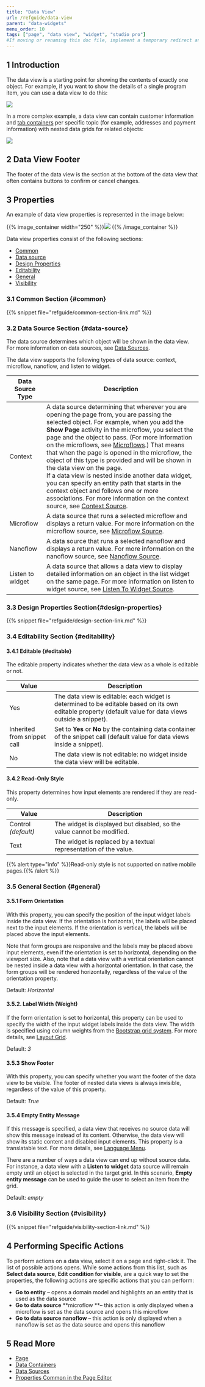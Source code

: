 ```yaml
---
title: "Data View"
url: /refguide/data-view
parent: "data-widgets"
menu_order: 10
tags: ["page", "data view", "widget", "studio pro"]
#If moving or renaming this doc file, implement a temporary redirect and let the respective team know they should update the URL in the product. See Mapping to Products for more details.
---
```


## 1 Introduction

The data view is a starting point for showing the contents of exactly one object. For example, if you want to show the details of a single program item, you can use a data view to do this:

![](/attachments/refguide/modeling/pages/data-widgets/data-view/data-view-example-structure-mode.png)

In a more complex example, a data view can contain customer information and [tab containers](tab-container) per specific topic (for example, addresses and payment information) with nested data grids for related objects:

![](/attachments/refguide/modeling/pages/data-widgets/data-view/data-view-complex-example.png)

## 2 Data View Footer

The footer of the data view is the section at the bottom of the data view that often contains buttons to confirm or cancel changes.  

## 3 Properties

An example of data view properties is represented in the image below:

{{% image_container width="250" %}}![](/attachments/refguide/modeling/pages/data-widgets/data-view/data-view-properties.png)
{{% /image_container %}}

Data view properties consist of the following sections:

* [Common](#common)
* [Data source](#data-source)
* [Design Properties](#design-properties)
* [Editability](#editability)
* [General](#general)
* [Visibility](#visibility)

### 3.1 Common Section {#common}

{{% snippet file="refguide/common-section-link.md" %}}

### 3.2 Data Source Section {#data-source}

The data source determines which object will be shown in the data view. For more information on data sources, see [Data Sources](data-sources).

The data view supports the following types of data source: context, microflow, nanoflow, and listen to widget. 

| Data Source Type | Description                                                  |
| ---------------- | ------------------------------------------------------------ |
| Context          | A data source determining that wherever you are opening the page from, you are passing the selected object. For example, when you add the **Show Page** activity in the microflow, you select the page and the object to pass. (For more information on the microflows, see [Microflows](microflows).) That means that when the page is opened in the microflow, the object of this type is provided and will be shown in the data view on the page. <br />If a data view is nested inside another data widget, you can specify an entity path that starts in the context object and follows one or more associations. For more information on the context source, see [Context Source](context-source).<br /> |
| Microflow        | A data source that runs a selected microflow and displays a return value. For more  information on the microflow source, see [Microflow Source](microflow-source). |
| Nanoflow         | A data source that runs a selected nanoflow and displays a return value. For more  information on the nanoflow source, see [Nanoflow Source](nanoflow-source). |
| Listen to widget | A data source that allows a data view to display detailed information on an object in the list widget on the same page. For more information on listen to widget source, see [Listen To Widget Source](microflow-source). |

### 3.3 Design Properties Section{#design-properties}

{{% snippet file="refguide/design-section-link.md" %}} 

### 3.4 Editability Section {#editability}

#### 3.4.1 Editable {#editable}

The editable property indicates whether the data view as a whole is editable or not.

| Value   | Description                                                  |
| ------- | ------------------------------------------------------------ |
| Yes     | The data view is editable: each widget is determined to be editable based on its own editable property (default value for data views outside a snippet). |
| Inherited from snippet call | Set to **Yes** or **No** by the containing data container of the snippet call (default value for data views inside a snippet). |
| No      | The data view is not editable: no widget inside the data view will be editable.|

#### 3.4.2 Read-Only Style

This property determines how input elements are rendered if they are read-only. 

| Value   | Description                                                  |
| ------- | ------------------------------------------------------------ |
| Control *(default)*  | The widget is displayed but disabled, so the value cannot be modified. |
| Text    | The widget is replaced by a textual representation of the value. |

{{% alert type="info" %}}Read-only style is not supported on native mobile pages.{{% /alert %}}

### 3.5 General Section {#general}

#### 3.5.1 Form Orientation

With this property, you can specify the position of the input widget labels inside the data view. If the orientation is horizontal, the labels will be placed next to the input elements. If the orientation is vertical, the labels will be placed above the input elements.

Note that form groups are responsive and the labels may be placed above input elements, even if the orientation is set to horizontal, depending on the viewport size. Also, note that a data view with a vertical orientation cannot be nested inside a data view with a horizontal orientation. In that case, the form groups will be rendered horizontally, regardless of the value of the orientation property.

Default: *Horizontal*

#### 3.5.2. Label Width (Weight)

If the form orientation is set to horizontal, this property can be used to specify the width of the input widget labels inside the data view. The width is specified using column weights from the [Bootstrap grid system](http://getbootstrap.com/css/#grid). For more details, see [Layout Grid](layout-grid).

Default: *3*

#### 3.5.3 Show Footer

With this property, you can specify whether you want the footer of the data view to be visible. The footer of nested data views is always invisible, regardless of the value of this property.

Default: *True*

#### 3.5.4 Empty Entity Message

If this message is specified, a data view that receives no source data will show this message instead of its content. Otherwise, the data view will show its static content and disabled input elements. This property is a translatable text. For more details, see [Language Menu](translatable-texts).

There are a number of ways a data view can end up without source data. For instance, a data view with a **Listen to widget** data source will remain empty until an object is selected in the target grid. In this scenario, **Empty entity message** can be used to guide the user to select an item from the grid.

Default: *empty*

### 3.6 Visibility Section {#visibility}

{{% snippet file="refguide/visibility-section-link.md" %}}

## 4 Performing Specific Actions

To perform actions on a data view, select it on a page and right-click it. The list of possible actions opens. While some actions from this list, such as **Select data source**, **Edit condition for visible**, are a quick way to set the properties, the following actions are specific actions that you can perform:

* **Go to entity** – opens a domain model and highlights an an entity that is used as the data source 
* **Go to data source** **microflow **– this action is only displayed when a microflow is set as the data source and opens this microflow 
* **Go to data source nanoflow** – this action is only displayed when a nanoflow is set as the data source and opens this nanoflow

## 5 Read More

* [Page](page)
* [Data Containers](data-widgets)
* [Data Sources](data-sources)
* [Properties Common in the Page Editor](common-widget-properties)
